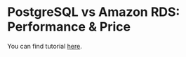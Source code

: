 # PostgreSQL vs Amazon RDS: Performance & Price

You can find tutorial [here](https://youtu.be/fFAJ_5WOzp8).
